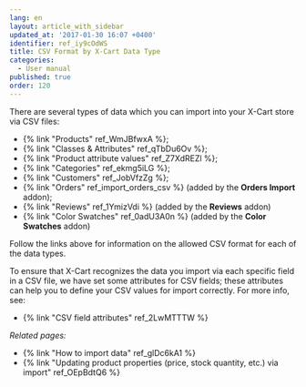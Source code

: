 ```yaml
---
lang: en
layout: article_with_sidebar
updated_at: '2017-01-30 16:07 +0400'
identifier: ref_iy9cOdWS
title: CSV Format by X-Cart Data Type
categories:
  - User manual
published: true
order: 120
---
```



There are several types of data which you can import into your X-Cart store via CSV files:

*   {% link "Products" ref_WmJBfwxA %};
*   {% link "Classes & Attributes" ref_qTbDu6Ov %};
*   {% link "Product attribute values" ref_Z7XdREZl %};
*   {% link "Categories" ref_ekmg5iLG %};
*   {% link "Customers" ref_JobVfzZg %};
*   {% link "Orders" ref_import_orders_csv %} (added by the **Orders Import** addon);
*   {% link "Reviews" ref_1YmizVdi %} (added by the **Reviews** addon)
*   {% link "Color Swatches" ref_0adU3A0n %} (added by the **Color Swatches** addon)

Follow the links above for information on the allowed CSV format for each of the data types.  

To ensure that X-Cart recognizes the data you import via each specific field in a CSV file, we have set some attributes for CSV fields; these attributes can help you to define your CSV values for import correctly. For more info, see:

*   {% link "CSV field attributes" ref_2LwMTTTW %}

_Related pages:_

*   {% link "How to import data" ref_glDc6kA1 %}
*   {% link "Updating product properties (price, stock quantity, etc.) via import" ref_OEpBdtQ6 %}
